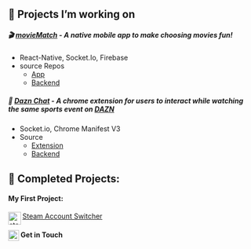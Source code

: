 
## :seedling: Projects I’m working on

##### 🎬 [movieMatch](https://github.com/Mr0cket/movieMatch) - A native mobile app to make choosing movies fun!
- React-Native, Socket.Io, Firebase
- source Repos
  - [App](https://github.com/Mr0cket/movieMatch)
  - [Backend](https://github.com/Mr0cket/movieMatch-backend)

##### 💬 [Dazn Chat](https://github.com/Mr0cket/dazn-chat) - A chrome extension for users to interact while watching the same sports event on [DAZN](https://www.dazn.com/)
- Socket.io, Chrome Manifest V3
- Source
  - [Extension](https://github.com/Mr0cket/dazn-chat)
  - [Backend](https://github.com/Mr0cket/dazn-chat-server)

## :deciduous_tree: Completed Projects:


#### My First Project:

<img align="left" alt="steam logo" width="26px" src="https://static.wikia.nocookie.net/logopedia/images/5/56/Steam_Icon_2014.svg" />[ Steam Account Switcher](https://github.com/Mr0cket/Steam-Account-Switcher)

#### [<img align="center" alt="linkedin logo" width="22px" src="https://www.flaticon.com/svg/static/icons/svg/61/61109.svg"/>](https://www.linkedin.com/in/milo-silva/)   Get in Touch
<!--
**Mr0cket/Mr0cket** is a ✨ _special_ ✨ repository because its `README.md` (this file) appears on your GitHub profile.

Here are some ideas to get you started:

- 🔭 I’m currently working on ...
- 🌱 I’m currently learning ...
- 👯 I’m looking to collaborate on ...
- 🤔 I’m looking for help with ...
- 💬 Ask me about ...
- 📫 How to reach me: ...
- 😄 Pronouns: ...
- ⚡ Fun fact: ...
-->
